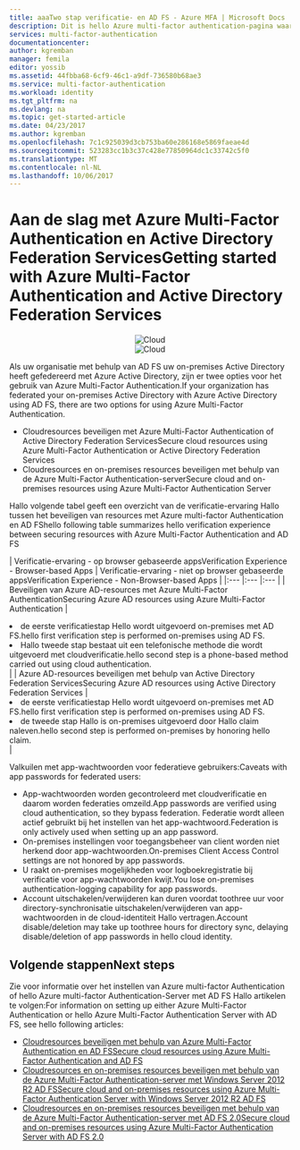 ```yaml
---
title: aaaTwo stap verificatie- en AD FS - Azure MFA | Microsoft Docs
description: Dit is hello Azure multi-factor authentication-pagina waarop wordt beschreven hoe tooget de slag met Azure MFA en AD FS.
services: multi-factor-authentication
documentationcenter: 
author: kgremban
manager: femila
editor: yossib
ms.assetid: 44fbba68-6cf9-46c1-a9df-736580b68ae3
ms.service: multi-factor-authentication
ms.workload: identity
ms.tgt_pltfrm: na
ms.devlang: na
ms.topic: get-started-article
ms.date: 04/23/2017
ms.author: kgremban
ms.openlocfilehash: 7c1c925039d3cb753ba60e286168e5869faeae4d
ms.sourcegitcommit: 523283cc1b3c37c428e77850964dc1c33742c5f0
ms.translationtype: MT
ms.contentlocale: nl-NL
ms.lasthandoff: 10/06/2017
---
```

# <a name="getting-started-with-azure-multi-factor-authentication-and-active-directory-federation-services"></a><span data-ttu-id="1b9fe-103">Aan de slag met Azure Multi-Factor Authentication en Active Directory Federation Services</span><span class="sxs-lookup"><span data-stu-id="1b9fe-103">Getting started with Azure Multi-Factor Authentication and Active Directory Federation Services</span></span>
<span data-ttu-id="1b9fe-104"><center>![Cloud](./media/multi-factor-authentication-get-started-adfs/adfs.png)</center></span><span class="sxs-lookup"><span data-stu-id="1b9fe-104"><center>![Cloud](./media/multi-factor-authentication-get-started-adfs/adfs.png)</center></span></span>

<span data-ttu-id="1b9fe-105">Als uw organisatie met behulp van AD FS uw on-premises Active Directory heeft gefedereerd met Azure Active Directory, zijn er twee opties voor het gebruik van Azure Multi-Factor Authentication.</span><span class="sxs-lookup"><span data-stu-id="1b9fe-105">If your organization has federated your on-premises Active Directory with Azure Active Directory using AD FS, there are two options for using Azure Multi-Factor Authentication.</span></span>

* <span data-ttu-id="1b9fe-106">Cloudresources beveiligen met Azure Multi-Factor Authentication of Active Directory Federation Services</span><span class="sxs-lookup"><span data-stu-id="1b9fe-106">Secure cloud resources using Azure Multi-Factor Authentication or Active Directory Federation Services</span></span>
* <span data-ttu-id="1b9fe-107">Cloudresources en on-premises resources beveiligen met behulp van de Azure Multi-Factor Authentication-server</span><span class="sxs-lookup"><span data-stu-id="1b9fe-107">Secure cloud and on-premises resources using Azure Multi-Factor Authentication Server</span></span>

<span data-ttu-id="1b9fe-108">Hallo volgende tabel geeft een overzicht van de verificatie-ervaring Hallo tussen het beveiligen van resources met Azure multi-factor Authentication en AD FS</span><span class="sxs-lookup"><span data-stu-id="1b9fe-108">hello following table summarizes hello verification experience between securing resources with Azure Multi-Factor Authentication and AD FS</span></span>

| <span data-ttu-id="1b9fe-109">Verificatie-ervaring - op browser gebaseerde apps</span><span class="sxs-lookup"><span data-stu-id="1b9fe-109">Verification Experience - Browser-based Apps</span></span> | <span data-ttu-id="1b9fe-110">Verificatie-ervaring - niet op browser gebaseerde apps</span><span class="sxs-lookup"><span data-stu-id="1b9fe-110">Verification Experience - Non-Browser-based Apps</span></span> |
|:--- |:--- |:--- |
| <span data-ttu-id="1b9fe-111">Beveiligen van Azure AD-resources met Azure Multi-Factor Authentication</span><span class="sxs-lookup"><span data-stu-id="1b9fe-111">Securing Azure AD resources using Azure Multi-Factor Authentication</span></span> |<li><span data-ttu-id="1b9fe-112">de eerste verificatiestap Hello wordt uitgevoerd on-premises met AD FS.</span><span class="sxs-lookup"><span data-stu-id="1b9fe-112">hello first verification step is performed on-premises using AD FS.</span></span></li> <li><span data-ttu-id="1b9fe-113">Hallo tweede stap bestaat uit een telefonische methode die wordt uitgevoerd met cloudverificatie.</span><span class="sxs-lookup"><span data-stu-id="1b9fe-113">hello second step is a phone-based method carried out using cloud authentication.</span></span></li> |
| <span data-ttu-id="1b9fe-114">Azure AD-resources beveiligen met behulp van Active Directory Federation Services</span><span class="sxs-lookup"><span data-stu-id="1b9fe-114">Securing Azure AD resources using Active Directory Federation Services</span></span> |<li><span data-ttu-id="1b9fe-115">de eerste verificatiestap Hello wordt uitgevoerd on-premises met AD FS.</span><span class="sxs-lookup"><span data-stu-id="1b9fe-115">hello first verification step is performed on-premises using AD FS.</span></span></li><li><span data-ttu-id="1b9fe-116">de tweede stap Hallo is on-premises uitgevoerd door Hallo claim naleven.</span><span class="sxs-lookup"><span data-stu-id="1b9fe-116">hello second step is performed on-premises by honoring hello claim.</span></span></li> |

<span data-ttu-id="1b9fe-117">Valkuilen met app-wachtwoorden voor federatieve gebruikers:</span><span class="sxs-lookup"><span data-stu-id="1b9fe-117">Caveats with app passwords for federated users:</span></span>

* <span data-ttu-id="1b9fe-118">App-wachtwoorden worden gecontroleerd met cloudverificatie en daarom worden federaties omzeild.</span><span class="sxs-lookup"><span data-stu-id="1b9fe-118">App passwords are verified using cloud authentication, so they bypass federation.</span></span> <span data-ttu-id="1b9fe-119">Federatie wordt alleen actief gebruikt bij het instellen van het app-wachtwoord.</span><span class="sxs-lookup"><span data-stu-id="1b9fe-119">Federation is only actively used when setting up an app password.</span></span>
* <span data-ttu-id="1b9fe-120">On-premises instellingen voor toegangsbeheer van client worden niet herkend door app-wachtwoorden.</span><span class="sxs-lookup"><span data-stu-id="1b9fe-120">On-premises Client Access Control settings are not honored by app passwords.</span></span>
* <span data-ttu-id="1b9fe-121">U raakt on-premises mogelijkheden voor logboekregistratie bij verificatie voor app-wachtwoorden kwijt.</span><span class="sxs-lookup"><span data-stu-id="1b9fe-121">You lose on-premises authentication-logging capability for app passwords.</span></span>
* <span data-ttu-id="1b9fe-122">Account uitschakelen/verwijderen kan duren voordat toothree uur voor directory-synchronisatie uitschakelen/verwijderen van app-wachtwoorden in de cloud-identiteit Hallo vertragen.</span><span class="sxs-lookup"><span data-stu-id="1b9fe-122">Account disable/deletion may take up toothree hours for directory sync, delaying disable/deletion of app passwords in hello cloud identity.</span></span>

## <a name="next-steps"></a><span data-ttu-id="1b9fe-123">Volgende stappen</span><span class="sxs-lookup"><span data-stu-id="1b9fe-123">Next steps</span></span>
<span data-ttu-id="1b9fe-124">Zie voor informatie over het instellen van Azure multi-factor Authentication of hello Azure multi-factor Authentication-Server met AD FS Hallo artikelen te volgen:</span><span class="sxs-lookup"><span data-stu-id="1b9fe-124">For information on setting up either Azure Multi-Factor Authentication or hello Azure Multi-Factor Authentication Server with AD FS, see hello following articles:</span></span>

* [<span data-ttu-id="1b9fe-125">Cloudresources beveiligen met behulp van Azure Multi-Factor Authentication en AD FS</span><span class="sxs-lookup"><span data-stu-id="1b9fe-125">Secure cloud resources using Azure Multi-Factor Authentication and AD FS</span></span>](multi-factor-authentication-get-started-adfs-cloud.md)
* [<span data-ttu-id="1b9fe-126">Cloudresources en on-premises resources beveiligen met behulp van de Azure Multi-Factor Authentication-server met Windows Server 2012 R2 AD FS</span><span class="sxs-lookup"><span data-stu-id="1b9fe-126">Secure cloud and on-premises resources using Azure Multi-Factor Authentication Server with Windows Server 2012 R2 AD FS</span></span>](multi-factor-authentication-get-started-adfs-w2k12.md)
* [<span data-ttu-id="1b9fe-127">Cloudresources en on-premises resources beveiligen met behulp van de Azure Multi-Factor Authentication-server met AD FS 2.0</span><span class="sxs-lookup"><span data-stu-id="1b9fe-127">Secure cloud and on-premises resources using Azure Multi-Factor Authentication Server with AD FS 2.0</span></span>](multi-factor-authentication-get-started-adfs-adfs2.md)
